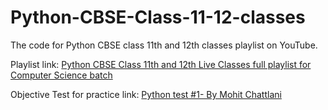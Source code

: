 # Python-CBSE-Class-11-12-classes


The code for Python CBSE class 11th and 12th classes playlist on YouTube. 

Playlist link: <a href="https://www.youtube.com/playlist?list=PL5hYS3bZKmom-2eFlhIT682CgqHQRQtbn" target="_blank">Python CBSE Class 11th and 12th Live Classes full playlist for Computer Science batch</a> 


Objective Test for practice link: <a href="http://www.teslaberry.in/iq_test_attempt.php?category=test3&utm_source=github&utm_medium=repository&utm_campaign=github-readme-file" target="_blank">Python test #1- By Mohit Chattlani</a> 
